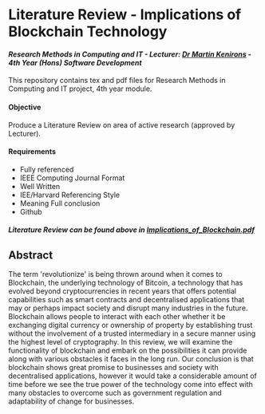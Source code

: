 # Literature Review - Implications of Blockchain Technology
#### *Research Methods in Computing and IT - Lecturer: [Dr Martin Kenirons](https://github.com/mkenirons) - 4th Year (Hons) Software Development*
This repository contains tex and pdf files for Research Methods in Computing and IT project, 4th year module.

#### Objective
Produce a Literature Review on area of active research (approved by Lecturer).

#### Requirements
- Fully referenced
- IEEE Computing Journal Format
- Well Written
- IEE/Harvard Referencing Style
- Meaning Full conclusion
- Github

#### **_Literature Review can be found above in [Implications_of_Blockchain.pdf](https://github.com/ianburkeixiv/Research-Methods-in-Computing-and-IT/blob/master/Implications_of_Blockchain.pdf)_**

## Abstract
The term 'revolutionize' is being thrown around when it comes to Blockchain, the underlying technology of Bitcoin, a technology that has evolved beyond cryptocurrencies in recent years that offers potential capabilities such as smart contracts and decentralised applications that may or perhaps impact society and disrupt many industries in the future. Blockchain allows people to interact with each other whether it be exchanging digital currency or ownership of property by establishing trust without the involvement of a trusted intermediary in a secure manner using the highest level of cryptography. In this review, we will examine the functionality of blockchain and embark on the possibilities it can provide along with various obstacles it faces in the long run. Our conclusion is that blockchain shows great promise to businesses and society with decentralised applications, however it would take a considerable amount of time before we see the true power of the technology come into effect with many obstacles to overcome such as government regulation and adaptability of change for businesses.